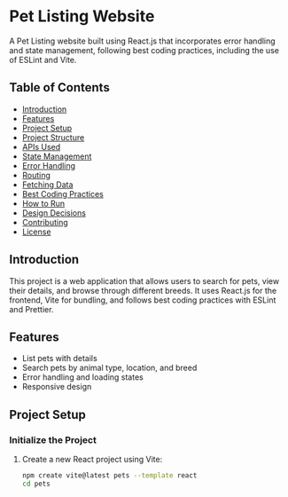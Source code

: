 # Pet Listing Website

A Pet Listing website built using React.js that incorporates error handling and state management, following best coding practices, including the use of ESLint and Vite.

## Table of Contents

- [Introduction](#introduction)
- [Features](#features)
- [Project Setup](#project-setup)
- [Project Structure](#project-structure)
- [APIs Used](#apis-used)
- [State Management](#state-management)
- [Error Handling](#error-handling)
- [Routing](#routing)
- [Fetching Data](#fetching-data)
- [Best Coding Practices](#best-coding-practices)
- [How to Run](#how-to-run)
- [Design Decisions](#design-decisions)
- [Contributing](#contributing)
- [License](#license)

## Introduction

This project is a web application that allows users to search for pets, view their details, and browse through different breeds. It uses React.js for the frontend, Vite for bundling, and follows best coding practices with ESLint and Prettier.

## Features

- List pets with details
- Search pets by animal type, location, and breed
- Error handling and loading states
- Responsive design

## Project Setup

### Initialize the Project

1. Create a new React project using Vite:
   ```bash
   npm create vite@latest pets --template react
   cd pets
